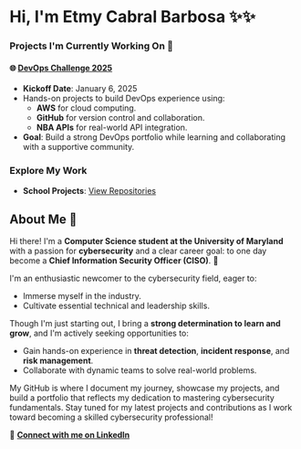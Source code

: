 # Hi, I'm Etmy Cabral Barbosa ✨✨

### Projects I'm Currently Working On 🚀
#### 🌐 [DevOps Challenge 2025](https://github.com/Etmy03/devops-challenge-2025)
- **Kickoff Date**: January 6, 2025
- Hands-on projects to build DevOps experience using:
  - **AWS** for cloud computing.
  - **GitHub** for version control and collaboration.
  - **NBA APIs** for real-world API integration.
- **Goal**: Build a strong DevOps portfolio while learning and collaborating with a supportive community.


### Explore My Work
- **School Projects**: [View Repositories](https://github.com/Etmy03/school-projects/blob/main/README.md)
<!--
- [Portfolio Website](https://github.com/Etmy03/personal-portfolio)
- **Cybersecurity**: [View Repositories](https://github.com/Etmy03?tab=repositories&q=cyber)
- **Cryptography**: [View Repositories](https://github.com/Etmy03?tab=repositories&q=crypto)
- **Personal Projects**: [View Repositories](https://github.com/Etmy03?tab=repositories&q=personal)
-->

## About Me 👋

Hi there! I'm a **Computer Science student at the University of Maryland** with a passion for **cybersecurity** and a clear career goal: to one day become a **Chief Information Security Officer (CISO)**. 🚀

I'm an enthusiastic newcomer to the cybersecurity field, eager to:
- Immerse myself in the industry.
- Cultivate essential technical and leadership skills.

Though I'm just starting out, I bring a **strong determination to learn and grow**, and I'm actively seeking opportunities to:
- Gain hands-on experience in **threat detection**, **incident response**, and **risk management**.
- Collaborate with dynamic teams to solve real-world problems.

My GitHub is where I document my journey, showcase my projects, and build a portfolio that reflects my dedication to mastering cybersecurity fundamentals. Stay tuned for my latest projects and contributions as I work toward becoming a skilled cybersecurity professional!

🔗 **[Connect with me on LinkedIn](https://www.linkedin.com/in/etmybarbosa/)**  


<!--
**Etmy03/Etmy03** is a ✨ _special_ ✨ repository because its `README.md` (this file) appears on your GitHub profile.

Here are some ideas to get you started:

- 🔭 I’m currently working on ...
- 🌱 I’m currently learning ...
- 👯 I’m looking to collaborate on ...
- 🤔 I’m looking for help with ...
- 💬 Ask me about ...
- 📫 How to reach me: ...
- 😄 Pronouns: ...
- ⚡ Fun fact: ...
-->
